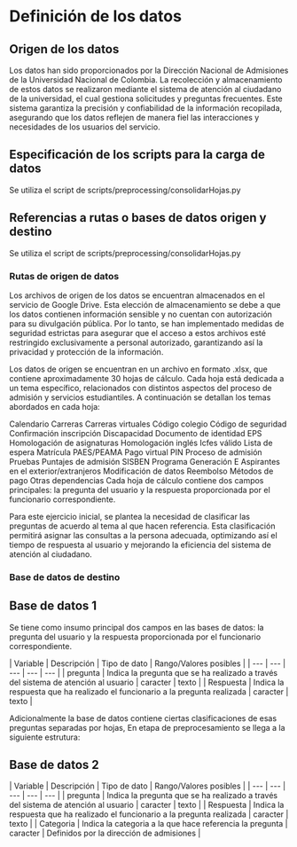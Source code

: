 # Definición de los datos

## Origen de los datos

Los datos han sido proporcionados por la Dirección Nacional de Admisiones de la Universidad Nacional de Colombia. La recolección y almacenamiento de estos datos se realizaron mediante el sistema de atención al ciudadano de la universidad, el cual gestiona solicitudes y preguntas frecuentes. Este sistema garantiza la precisión y confiabilidad de la información recopilada, asegurando que los datos reflejen de manera fiel las interacciones y necesidades de los usuarios del servicio.

## Especificación de los scripts para la carga de datos

Se utiliza el script de scripts/preprocessing/consolidarHojas.py

## Referencias a rutas o bases de datos origen y destino

Se utiliza el script de scripts/preprocessing/consolidarHojas.py

### Rutas de origen de datos

Los archivos de origen de los datos se encuentran almacenados en el servicio de Google Drive. Esta elección de almacenamiento se debe a que los datos contienen información sensible y no cuentan con autorización para su divulgación pública. Por lo tanto, se han implementado medidas de seguridad estrictas para asegurar que el acceso a estos archivos esté restringido exclusivamente a personal autorizado, garantizando así la privacidad y protección de la información.

Los datos de origen se encuentran en un archivo en formato .xlsx, que contiene aproximadamente 30 hojas de cálculo. Cada hoja está dedicada a un tema específico, relacionados con distintos aspectos del proceso de admisión y servicios estudiantiles. A continuación se detallan los temas abordados en cada hoja:

Calendario
Carreras
Carreras virtuales
Código colegio
Código de seguridad
Confirmación inscripción
Discapacidad
Documento de identidad
EPS
Homologación de asignaturas
Homologación inglés
Icfes válido
Lista de espera
Matrícula
PAES/PEAMA
Pago virtual
PIN
Proceso de admisión
Pruebas
Puntajes de admisión
SISBEN
Programa Generación E
Aspirantes en el exterior/extranjeros
Modificación de datos
Reembolso
Métodos de pago
Otras dependencias
Cada hoja de cálculo contiene dos campos principales: la pregunta del usuario y la respuesta proporcionada por el funcionario correspondiente.

Para este ejercicio inicial, se plantea la necesidad de clasificar las preguntas de acuerdo al tema al que hacen referencia. Esta clasificación permitirá asignar las consultas a la persona adecuada, optimizando así el tiempo de respuesta al usuario y mejorando la eficiencia del sistema de atención al ciudadano.


### Base de datos de destino

## Base de datos 1

Se tiene como insumo principal dos campos en las bases de datos: la pregunta del usuario y la respuesta proporcionada por el funcionario correspondiente. 

| Variable | Descripción | Tipo de dato | Rango/Valores posibles | 
| --- | --- | --- | --- | --- |
| pregunta | Indica la pregunta que se ha realizado a través del sistema de atención al usuario | caracter | texto | 
| Respuesta | Indica la respuesta que ha realizado el funcionario a la pregunta realizada | caracter | texto | 

Adicionalmente la base de datos contiene ciertas clasificaciones de esas preguntas separadas por hojas, En etapa de preprocesamiento se llega a la siguiente estrutura:

## Base de datos 2

| Variable | Descripción | Tipo de dato | Rango/Valores posibles | 
| --- | --- | --- | --- | --- |
| pregunta | Indica la pregunta que se ha realizado a través del sistema de atención al usuario | caracter | texto | 
| Respuesta | Indica la respuesta que ha realizado el funcionario a la pregunta realizada | caracter | texto | 
| Categoria | Indica la categoria a la que hace referencia la pregunta | caracter | Definidos por la dirección de admisiones | 
